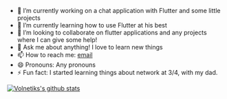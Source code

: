 - 🔭 I’m currently working on a chat application with Flutter and some little projects
- 🌱 I’m currently learning how to use Flutter at his best
- 👯 I’m looking to collaborate on flutter applications and any projects where I can give some help!
- 💬 Ask me about anything! I love to learn new things
- 📫 How to reach me: [email](https://mail.google.com/mail/u/0/?view=cm&fs=1&to=volnetiks@gmail.com&tf=1)
- 😄 Pronouns: Any pronouns
- ⚡ Fun fact: I started learning things about network at 3/4, with my dad.

[![Volnetiks's github stats](https://github-readme-stats.vercel.app/api?username=volnetiks&show_icons=true&theme=dracula)](https://github.com/anuraghazra/github-readme-stats)

